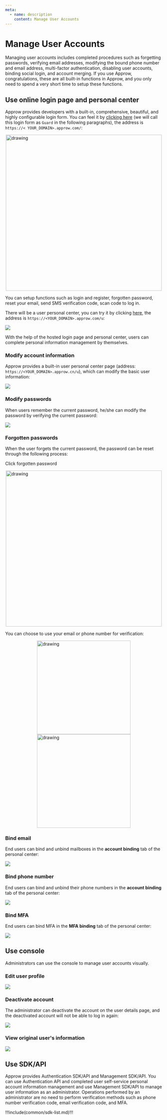 ```yaml
---
meta:
  - name: description
    content: Manage User Accounts
---
```


# Manage User Accounts

Managing user accounts includes completed procedures such as forgetting passwords, verifying email addresses, modifying the bound phone number and email address, multi-factor authentication, disabling user accounts, binding social login, and account merging. If you use Approw, congratulations, these are all built-in functions in Approw, and you only need to spend a very short time to setup these functions.

## Use online login page and personal center

Approw provides developers with a built-in, comprehensive, beautiful, and highly configurable login form. You can feel it by [clicking here](https://sample-sso.approw.com/) (we will call this login form as `Guard` in the following paragraphs), the address is `https://< YOUR_DOMAIN>.approw.com/`:

<img src="https://cdn.authing.cn/blog/20201019174920.png" alt="drawing" height="500" style="display:block;margin: 0 auto;"/>

You can setup functions such as login and register, forgotten password, reset your email, send SMS verification code, scan code to log in.

There will be a user personal center, you can try it by clicking [here](https://sample-sso.approw.com/u), the address is `https://<YOUR_DOMAIN>.approw.com/u`:

![](https://cdn.authing.cn/blog/20201019175127.png)

With the help of the hosted login page and personal center, users can complete personal information management by themselves.

### Modify account information

Approw provides a built-in user personal center page (address: `https://<YOUR_DOMAIN>.approw.cn/u`), which can modify the basic user information:

![](https://cdn.authing.cn/blog/20201019175127.png)

### Modify passwords

When users remember the current password, he/she can modify the password by verifying the current password:

![](https://cdn.authing.cn/blog/20201019181257.png)

### Forgotten passwords

When the user forgets the current password, the password can be reset through the following process:

Click forgotten password

<img src="https://cdn.authing.cn/blog/20201019181634.png" alt="drawing" height="500" style="display:block;margin: 0 auto;"/>

You can choose to use your email or phone number for verification:

<img src="https://cdn.authing.cn/blog/20201019193540.png" alt="drawing" height="300" style="display:block;margin: 0 auto;"/>

<img src="https://cdn.authing.cn/blog/20201019193845.png" alt="drawing" height="300" style="display:block;margin: 0 auto;"/>

### Bind email

End users can bind and unbind mailboxes in the **account binding** tab of the personal center:

![](https://cdn.authing.cn/blog/20201019200112.png)

### Bind phone number

End users can bind and unbind their phone numbers in the **account binding** tab of the personal center:

![](https://cdn.authing.cn/blog/20201019200112.png)

### Bind MFA

End users can bind MFA in the **MFA binding** tab of the personal center:

![](https://cdn.authing.cn/blog/20201019200549.png)

## Use console

Administrators can use the console to manage user accounts visually.

### Edit user profile

![](./images/Xnip2021-02-26_11-53-07.png)

### Deactivate account

The administrator can deactivate the account on the user details page, and the deactivated account will not be able to log in again:

![](https://cdn.authing.cn/blog/20201019200707.png)

### View original user's information

![](./images/Xnip2021-02-26_11-53-56.png)

## Use SDK/API

Approw provides Authentication SDK/API and Management SDK/API. You can use Authentication API and completed user self-service personal account information management and use Management SDK/API to manage user information as an administrator. Operations performed by an administrator are no need to perform verification methods such as phone number verification code, email verification code, and MFA.

!!!include(common/sdk-list.md)!!!
